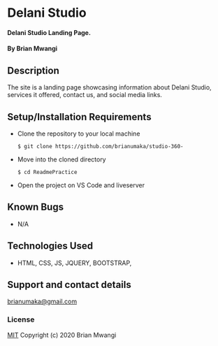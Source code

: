# Delani Studio
#### Delani Studio Landing Page.
#### By Brian Mwangi
## Description
The site is a landing page showcasing information about Delani Studio, services it offered, contact us, and social media links.
## Setup/Installation Requirements
* Clone the repository to your local machine
    ```
    $ git clone https://github.com/brianumaka/studio-360-
    ```
* Move into the cloned directory
    ```
    $ cd ReadmePractice 
    ```
* Open the project on VS Code and liveserver
## Known Bugs
* N/A
## Technologies Used
* HTML, CSS, JS, JQUERY, BOOTSTRAP,
## Support and contact details
brianumaka@gmail.com
### License
[MIT](https://choosealicense.com/licenses/mit/)
Copyright (c) 2020 Brian Mwangi